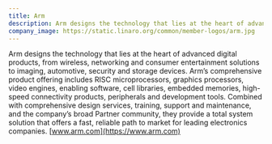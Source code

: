 ```yaml
---
title: Arm
description: Arm designs the technology that lies at the heart of advanced digital products, from wireless, networking and consumer entertainment solutions to imaging, automotive, security and storage devices.
company_image: https://static.linaro.org/common/member-logos/arm.jpg
---
```

Arm designs the technology that lies at the heart of advanced digital products, from wireless, networking and consumer entertainment solutions to imaging, automotive, security and storage devices. Arm’s comprehensive product offering includes RISC microprocessors, graphics processors, video engines, enabling software, cell libraries, embedded memories, high-speed connectivity products, peripherals and development tools. Combined with comprehensive design services, training, support and maintenance, and the company’s broad Partner community, they provide a total system solution that offers a fast, reliable path to market for leading electronics companies. [www.arm.com](https://www.arm.com)
